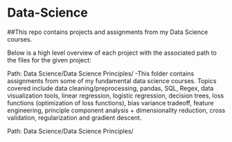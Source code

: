 # Data-Science

##This repo contains projects and assignments from my Data Science courses.

Below is a high level overview of each project with the associated path to the files for the given project:

Path: Data Science/Data Science Principles/
-This folder contains assignments from some of my fundamental data science courses.  Topics covered include data cleaning/preprocessing, pandas, SQL, Regex, data visualization tools, linear regression, logistic regression, decision trees, loss functions (optimization of loss functions), bias variance tradeoff, feature engineering, principle component analysis + dimensionality reduction, cross validation, regularization and gradient descent.

Path: Data Science/Data Science Principles/
